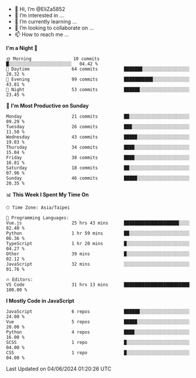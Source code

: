 - 👋 Hi, I’m @EliZa5852
- 👀 I’m interested in ...
- 🌱 I’m currently learning ...
- 💞️ I’m looking to collaborate on ...
- 📫 How to reach me ...

<!--START_SECTION:waka-->
**I'm a Night 🦉** 

```text
🌞 Morning                10 commits          █░░░░░░░░░░░░░░░░░░░░░░░░   04.42 % 
🌆 Daytime                64 commits          ███████░░░░░░░░░░░░░░░░░░   28.32 % 
🌃 Evening                99 commits          ███████████░░░░░░░░░░░░░░   43.81 % 
🌙 Night                  53 commits          ██████░░░░░░░░░░░░░░░░░░░   23.45 % 
```
📅 **I'm Most Productive on Sunday** 

```text
Monday                   21 commits          ██░░░░░░░░░░░░░░░░░░░░░░░   09.29 % 
Tuesday                  26 commits          ███░░░░░░░░░░░░░░░░░░░░░░   11.50 % 
Wednesday                43 commits          █████░░░░░░░░░░░░░░░░░░░░   19.03 % 
Thursday                 34 commits          ████░░░░░░░░░░░░░░░░░░░░░   15.04 % 
Friday                   38 commits          ████░░░░░░░░░░░░░░░░░░░░░   16.81 % 
Saturday                 18 commits          ██░░░░░░░░░░░░░░░░░░░░░░░   07.96 % 
Sunday                   46 commits          █████░░░░░░░░░░░░░░░░░░░░   20.35 % 
```


📊 **This Week I Spent My Time On** 

```text
🕑︎ Time Zone: Asia/Taipei

💬 Programming Languages: 
Vue.js                   25 hrs 43 mins      █████████████████████░░░░   82.40 % 
Python                   1 hr 59 mins        ██░░░░░░░░░░░░░░░░░░░░░░░   06.36 % 
TypeScript               1 hr 20 mins        █░░░░░░░░░░░░░░░░░░░░░░░░   04.27 % 
Other                    39 mins             █░░░░░░░░░░░░░░░░░░░░░░░░   02.12 % 
JavaScript               32 mins             ░░░░░░░░░░░░░░░░░░░░░░░░░   01.76 % 

🔥 Editors: 
VS Code                  31 hrs 13 mins      █████████████████████████   100.00 % 
```

**I Mostly Code in JavaScript** 

```text
JavaScript               6 repos             ██████░░░░░░░░░░░░░░░░░░░   24.00 % 
Vue                      5 repos             █████░░░░░░░░░░░░░░░░░░░░   20.00 % 
Python                   4 repos             ████░░░░░░░░░░░░░░░░░░░░░   16.00 % 
SCSS                     1 repo              █░░░░░░░░░░░░░░░░░░░░░░░░   04.00 % 
CSS                      1 repo              █░░░░░░░░░░░░░░░░░░░░░░░░   04.00 % 
```




 Last Updated on 04/06/2024 01:20:26 UTC
<!--END_SECTION:waka-->
